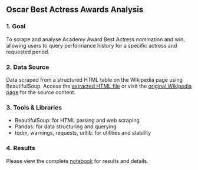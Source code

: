 ## Oscar Best Actress Awards Analysis

### 1. Goal  
To scrape and analyse Academy Award Best Actress nomination and win, allowing users to query performance history for a specific actress and requested period.

### 2. Data Source  
Data scraped from a structured HTML table on the Wikipedia page using BeautifulSoup. Access the [extracted HTML file](https://github.com/yehyifan/Oscar_Best_Actress_Awards_Web_Scraper/blob/main/HTML%20script.txt) or visit the [original Wikipedia page](https://en.wikipedia.org/wiki/Academy_Award_for_Best_Actress#bodyContent) for the source content.


### 3. Tools & Libraries  
- BeautifulSoup: for HTML parsing and web scraping  
- Pandas: for data structuring and querying  
- tqdm, warnings, requests, urllib: for utilities and stability  

### 4. Results  
Please view the complete [notebook](Oscar_Best_Actress_Awards_Web_Scraper.ipynb) for results and details.
